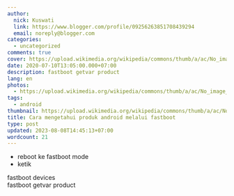 ```yaml
---
author:
  nick: Kuswati
  link: https://www.blogger.com/profile/09256263851708439294
  email: noreply@blogger.com
categories:
  - uncategorized
comments: true
cover: https://upload.wikimedia.org/wikipedia/commons/thumb/a/ac/No_image_available.svg/2048px-No_image_available.svg.png
date: 2020-07-10T13:05:00.000+07:00
description: fastboot getvar product
lang: en
photos:
  - https://upload.wikimedia.org/wikipedia/commons/thumb/a/ac/No_image_available.svg/2048px-No_image_available.svg.png
tags:
  - android
thumbnail: https://upload.wikimedia.org/wikipedia/commons/thumb/a/ac/No_image_available.svg/2048px-No_image_available.svg.png
title: Cara mengetahui produk android melalui fastboot
type: post
updated: 2023-08-08T14:45:13+07:00
wordcount: 21
---
```


<ul style="text-align: left;"><li>reboot ke fastboot mode</li><li>ketik</li></ul>fastboot devices<div>fastboot getvar product</div>